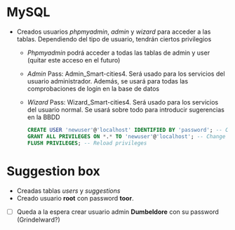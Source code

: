 # MySQL
- Creados usuarios *phpmyadmin*, *admin* y *wizard* para acceder a las tablas. Dependiendo del tipo de usuario, tendrán ciertos privilegios
  - *Phpmyadmin* podrá acceder a todas las tablas de admin y user (quitar este acceso en el futuro)
  - *Admin* Pass: Admin_Smart-cities4. Será usado para los servicios del usuario administrador. Además, se usará para todas las comprobaciones de login en la base de datos
  - *Wizard* Pass: Wizard_Smart-cities4. Será usado para los servicios del usuario normal. Se usará sobre todo para introducir sugerencias en la BBDD

    ```sql
    CREATE USER 'newuser'@'localhost' IDENTIFIED BY 'password'; -- Create new users
    GRANT ALL PRIVILEGES ON *.* TO 'newuser'@'localhost'; -- Change privileges for a given user. * is for Database and table respectively
    FLUSH PRIVILEGES; -- Reload privileges
    ```
# Suggestion box
- Creadas tablas *users* y *suggestions*
- Creado usuario **root** con password **toor**. 
- [ ] Queda a la espera crear usuario admin **Dumbeldore** con su password (Grindelward?)